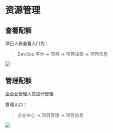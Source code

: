 # 资源管理

## 查看配额

项目人员查看入口为：
> DevOps 平台 -> 项目 -> 项目设置 -> 项目信息

![](http://terminus-paas.oss-cn-hangzhou.aliyuncs.com/paas-doc/2020/11/16/580ba380-0b77-445f-b15e-379c3f0bc778.png)

## 管理配额

由企业管理人员进行管理

管理入口：

> 企业中心 -> 项目管理 -> 项目信息

![](http://terminus-paas.oss-cn-hangzhou.aliyuncs.com/paas-doc/2020/11/16/aed1ed7d-d74c-46b5-bcf5-4b343e65333e.png)
